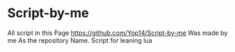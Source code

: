 # Script-by-me
All script in this Page https://github.com/Yop14/Script-by-me Was made by me As the repository Name.
Script for leaning lua
